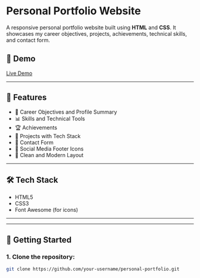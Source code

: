 # Personal Portfolio Website

A responsive personal portfolio website built using **HTML** and **CSS**. It showcases my career objectives, projects, achievements, technical skills, and contact form.

## 🔗 Demo

[Live Demo](https://heyvishusri.github.io/HTML-Project/) 

---

## 📂 Features

- 💼 Career Objectives and Profile Summary
- 📊 Skills and Technical Tools
- 🏆 Achievements
- 📁 Projects with Tech Stack
- 📧 Contact Form
- 🔗 Social Media Footer Icons
- 🎨 Clean and Modern Layout

---

## 🛠️ Tech Stack

- HTML5
- CSS3
- Font Awesome (for icons)

---



---

## 🚀 Getting Started

### 1. Clone the repository:
```bash
git clone https://github.com/your-username/personal-portfolio.git




